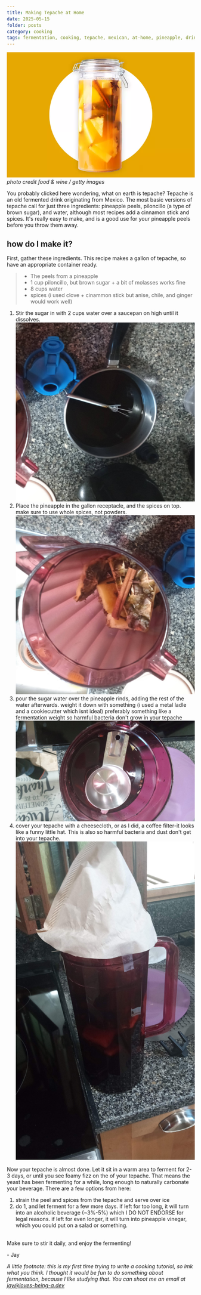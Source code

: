 ```yaml
---
title: Making Tepache at Home
date: 2025-05-15
folder: posts
category: cooking
tags: fermentation, cooking, tepache, mexican, at-home, pineapple, drinks, beverages
---
```


![tepache in a jar](/assets/photos/tepache/tepache.webp)
*photo credit food & wine / getty images*

You probably clicked here wondering, what on earth is tepache? Tepache is an old fermented drink originating from Mexico. The most basic versions of tepache call for just three ingredients: pineapple peels, piloncillo (a type of brown sugar), and water, although most recipes add a cinnamon stick and spices. It's really easy to make, and is a good use for your pineapple peels before you throw them away. 

## how do I make it?

First, gather these ingredients. This recipe makes a gallon of tepache, so have an appropriate container ready. 

> - The peels from a pineapple
> - 1 cup piloncillo, but brown sugar + a bit of molasses works fine
> - 8 cups water
> - spices (i used clove + cinammon stick but anise, chile, and ginger would work well)

1. Stir the sugar in with 2 cups water over a saucepan on high until it dissolves. 
![saucepan with dissolved sugar](/assets/photos/tepache/tepache_saucepan.jpg)
2. Place the pineapple in the gallon receptacle, and the spices on top. make sure to use whole spices, not powders. 
![ingredients in pitcher](/assets/photos/tepache/tepache_pitcher.jpg)
3. pour the sugar water over the pineapple rinds, adding the rest of the water afterwards. weight it down with something (i used a metal ladle and a cookiecutter which isnt ideal) preferably something like a fermentation weight so harmful bacteria don't grow in your tepache
![tepache weight](/assets/photos/tepache/tepache_mixing.jpg)
4. cover your tepache with a cheesecloth, or as I did, a coffee filter-it looks like a funny little hat. This is also so harmful bacteria and dust don't get into your tepache. 
![finished tepache](/assets/photos/tepache/tepache_final.jpg)

Now your tepache is almost done. Let it sit in a warm area to ferment for 2-3 days, or until you see foamy fizz on the of your tepache. That means the yeast has been fermenting for a while, long enough to naturally carbonate your beverage.
There are a few options from here: 
1. strain the peel and spices from the tepache and serve over ice 
2. do 1, and let ferment for a few more days. if left for too long, it will turn into an alcoholic beverage (~3%-5%) which I DO NOT ENDORSE for legal reasons. if left for even longer, it will turn into pineapple vinegar, which you could put on a salad or something.

<br>Make sure to stir it daily, and enjoy the fermenting!

\- Jay


*A little footnote: this is my first time trying to write a cooking tutorial, so lmk what you think. I thought it would be fun to do something about fermentation, because I like studying that. You can shoot me an email at [jay@loves-being-a.dev](mailto:jay@loves-being-a.dev)*